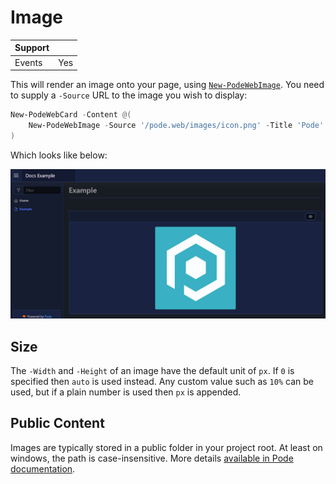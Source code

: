# Image

| Support | |
| ------- |-|
| Events | Yes |

This will render an image onto your page, using [`New-PodeWebImage`](../../../Functions/Elements/New-PodeWebImage). You need to supply a `-Source` URL to the image you wish to display:

```powershell
New-PodeWebCard -Content @(
    New-PodeWebImage -Source '/pode.web/images/icon.png' -Title 'Pode' -Alignment Center
)
```

Which looks like below:

![image](../../../images/image.png)

## Size

The `-Width` and `-Height` of an image have the default unit of `px`. If `0` is specified then `auto` is used instead. Any custom value such as `10%` can be used, but if a plain number is used then `px` is appended.

## Public Content

Images are typically stored in a public folder in your project root. At least on windows, the path is case-insensitive. More details [available in Pode documentation](https://badgerati.github.io/Pode/Tutorials/Routes/Utilities/StaticContent/#public-directory).
